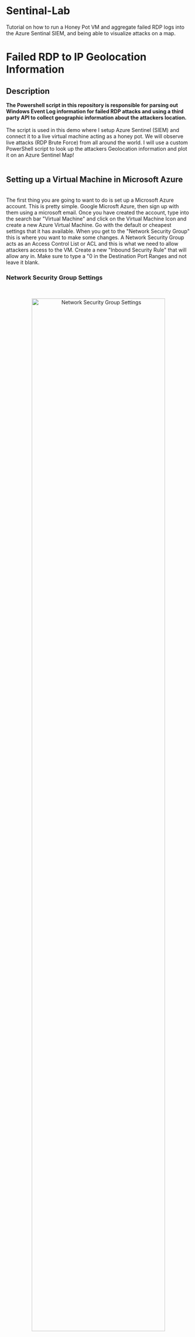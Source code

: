 # Sentinal-Lab
Tutorial on how to run a Honey Pot VM and aggregate failed RDP logs into the Azure Sentinal SIEM, and being able to visualize attacks on a map.

<h1>Failed RDP to IP Geolocation Information</h1>



<h2>Description</h2>
<b>The Powershell script in this repository is responsible for parsing out Windows Event Log information for failed RDP attacks and using a third party API to collect geographic information about the attackers location.
</b>
<br />
<br />
The script is used in this demo where I setup Azure Sentinel (SIEM) and connect it to a live virtual machine acting as a honey pot.
We will observe live attacks (RDP Brute Force) from all around the world. I will use a custom PowerShell script to
look up the attackers Geolocation information and plot it on an Azure Sentinel Map!
<br />
<br />


<h2>Setting up a Virtual Machine in Microsoft Azure</h2>
<br />
The first thing you are going to want to do is set up a Microsoft Azure account. This is pretty simple. Google Microsft Azure, then sign up with them using a microsoft email. Once you have created the account, type into the search bar "Virtual Machine" and click on the Virtual Machine Icon and create a new Azure Virtual Machine. Go with the default or cheapest settings that it has available. When you get to the "Network Security Group" this is where you want to make some changes. A Network Security Group acts as an Access Control List or ACL and this is what we need to allow attackers access to the VM. Create a new "Inbound Security Rule" that will allow any in. Make sure to type a "0 in the Destination Port Ranges and not leave it blank.

<h3>Network Security Group Settings </h2>

<br />

<p align="center">
<img src="https://imgur.com/ldn4cKT.png" height="85%" width="85%" alt="Network Security Group Settings"/>
</p>

<br />

<h2>Setting up Log Analytics Workspace</h2>
<br />
Once the VM is set up, search "Log Analytics Workspace" and create a new one. Add it to your current resource group and create it. Next, search "Azure Sentinal" and enable it to allow the SIEM to collect logs and analyze them. It will ask you if you want what you want to log, and you only want "Servers" to be on, turn off "SQL Servers". Once that's done, navigate back the "Log Analytics Workspace" and select the one you created. Go to Virtual Machines within that LAW and select your VM and Connect it to your LAW. 

<h2>Accessing the VM</h2>
<br />
Open up RDP and type in the public IP Address that has been assigned to your VM and authenticate into it. Navigate to "Windows Defender Firewall" and go to advanced settings. Turn off the Firewall for your Domain Profile, Private Profile, and Public Profile. 
<br />
<br />


<p align="center">
<img src="https://imgur.com/X3qzsXS.png" height="85%" width="85%" alt="Firewall Settings"/>
</p>
<br />

*This will allow attackers to remote into your VM and attempt to authenticate. Also, go ahead and disconnect from the VM and attempt to authenticate with bogus credentials so that the VM can build up some failed login attempts for Event Viewer to log.
<br />



<h2>Languages Used</h2>

<p align="center">
<img src="https://imgur.com/iZjOmRr.png" height="85%" width="85%" alt="RDP event fail logs to iP Geographic information"/>
</p>

<br />
<br />
<br />

<h2>Custom logs being output with geodata</h2>

<p align="center">
<img src="https://imgur.com/jrf3M2u.png" height="85%" width="85%" alt="Image Analysis Dataflow"/>
</p>

<br />
<br />


<h2>Languages Used</h2>

- <b>PowerShell:</b> Extract RDP failed logon logs from Windows Event Viewer 

<h2>Utilities Used</h2>

- <b>ipgeolocation.io:</b> IP Address to Geolocation API. Create an account in [IP Geolocation](https://ipgeolocation.io/). This will allow you to have an API key that you will need to swap out for mine in the [Powershell Script](Security_Log_Exporter.ps1) in my repository. Open up Power Shell in the VM (make sure you are in the VM) and run that script. What this will do is extract all of the failed login attempts and store them in explorer. If you have trouble locating it. Win + R and type in "C:\programdata\failed_rdp.log" and that will bring you to the file.

<h2>How do we get these logs to move over to Azure LAWs?</h2>
<br />

Copy the data that is located in the "failed_rdp_log" and copy that data to a new notepad or equivalent and save it (make sure you set the view to "status bar"). So next we are going to go back to Azure and navigate to the LAW that was created. Once you are there, go to "Tables" located on the left hand side and create a new "MMA-based" table. Follow the screenshots for how you are going to want to input the data. In the "Record Delimiter" part you should see the data that you copied over to that file you just created. Keep in mind that if you used a different file name then use that instead of what mine is.

<br /"
<br /"

<p align="center">
<img src="https://imgur.com/HajCAHQ.png" height="85%" width="85%" alt="Custom Log Examle File"/>
</p>

<br />
<br />

<p align="center">
<img src="https://imgur.com/lHCfzUa.png" height="85%" width="85%" alt="Custom Log file path"/>
</p>

<br />
<br />

Name it something like "FAILED_RDP_LOG_CR" and then go ahead and create it when you get to the end.

<br />
<br />

<h2>Actually seeing some results start to happen</h2>

<br />
<br />

Now go ahead and go to "Logs" within your LAW once you created the custom log. I'll attach a screenshot of what the query will be in KQL but here is the [script](https://github.com/Lars-Berggren/Sentinal-Lab/blob/main/KQL%20Script) or just go find it in the repository named "KQL Script". Once you run that you will see something like this:

<br />
<br />

<p align="center">
<img src="https://imgur.com/etuG0Ti.png" height="85%" width="85%" alt="KQL Script"/>
</p>

<br />
<br />

See now we're getting somewhere. Notice the highlighted portion has pulled out the longitude, latitude, country, etc. What this did is teach Sentinal what to look for when we go to create a "Worksheet" in Sentinal that will give us our data points on a map. Machine learning is kinda cool, right? 

<br />
<br />

<H2>Final Steps in Sentinal</H2>

<br />
<br />

Okay now that we've done all that, go ahead and go back to Azure Sentinal and select your LAW. Click on "Workbooks" and add a new workbook. Click "edit" and then "edit" again on the new work book. Use this [script](https://github.com/Lars-Berggren/Sentinal-Lab/blob/main/KQL%20Script).

<br />
<br />



<br />
<br />

<h2>World map of incoming attacks after 24 hours (built custom logs including geodata)</h2>

<p align="center">
<img src="https://imgur.com/xn9KXwd.png" height="85%" width="85%" alt="Image Analysis Dataflow"/>
</p>
